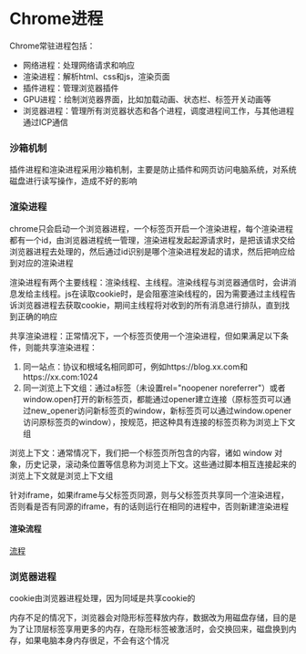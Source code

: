 # Chrome进程

Chrome常驻进程包括：

- 网络进程：处理网络请求和响应
- 渲染进程：解析html、css和js，渲染页面
- 插件进程：管理浏览器插件
- GPU进程：绘制浏览器界面，比如加载动画、状态栏、标签开关动画等
- 浏览器进程：管理所有浏览器状态和各个进程，调度进程间工作，与其他进程通过ICP通信

### 沙箱机制

插件进程和渲染进程采用沙箱机制，主要是防止插件和网页访问电脑系统，对系统磁盘进行读写操作，造成不好的影响

### 渲染进程

chrome只会启动一个浏览器进程，一个标签页开启一个渲染进程，每个渲染进程都有一个id，由浏览器进程统一管理，渲染进程发起起源请求时，是把该请求交给浏览器进程去处理的，然后通过id识别是哪个渲染进程发起的请求，然后把响应给到对应的渲染进程

渲染进程有两个主要线程：渲染线程、主线程。渲染线程与浏览器通信时，会讲消息发给主线程。js在读取cookie时，是会阻塞渲染线程的，因为需要通过主线程告诉浏览器进程去获取cookie，期间主线程将对收到的所有消息进行排队，直到找到正确的响应

共享渲染进程：正常情况下，一个标签页使用一个渲染进程，但如果满足以下条件，则能共享渲染进程：
1. 同一站点：协议和根域名相同即可，例如https://blog.xx.com和https://xx.com:1024
2. 同一浏览上下文组：通过a标签（未设置rel="noopener noreferrer"）或者window.open打开的新标签页，都能通过opener建立连接（原标签页可以通过new_opener访问新标签页的window，新标签页可以通过window.opener访问原标签页的window），按规范，把这种具有连接的标签页称为浏览上下文组

浏览上下文：通常情况下，我们把一个标签页所包含的内容，诸如 window 对象，历史记录，滚动条位置等信息称为浏览上下文。这些通过脚本相互连接起来的浏览上下文就是浏览上下文组

针对iframe，如果iframe与父标签页同源，则与父标签页共享同一个渲染进程，否则看是否有同源的iframe，有的话则运行在相同的进程中，否则新建渲染进程

#### 渲染流程

[流程](obsidian://open?vault=Notes&file=web%2F%E6%B8%B2%E6%9F%93%E6%B5%81%E7%A8%8B)

### 浏览器进程

cookie由浏览器进程处理，因为同域是共享cookie的

内存不足的情况下，浏览器会对隐形标签释放内存，数据改为用磁盘存储，目的是为了让顶层标签享用更多的内存，在隐形标签被激活时，会交换回来，磁盘换到内存，如果电脑本身内存很足，不会有这个情况

